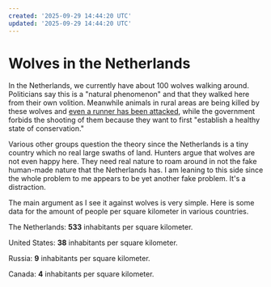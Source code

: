 ```yaml
---
created: '2025-09-29 14:44:20 UTC'
updated: '2025-09-29 14:44:20 UTC'
---
```


# Wolves in the Netherlands

In the Netherlands, we currently have about 100 wolves walking around.
Politicians say this is a "natural phenomenon" and that they walked here from their own volition.
Meanwhile animals in rural areas are being killed by these wolves and [even a runner has been attacked](https://www.rtvdrenthe.nl/nieuws/16264305/zeven-vragen-over-afschot-van-wolven-als-je-gaat-schieten-komen-er-meer-welpen), while the government forbids the shooting of them because they want to first "establish a healthy state of conservation."

Various other groups question the theory since the Netherlands is a tiny country which no real large swaths of land.
Hunters argue that wolves are not even happy here.
They need real nature to roam around in not the fake human-made nature that the Netherlands has.
I am leaning to this side since the whole problem to me appears to be yet another fake problem.
It's a distraction.

The main argument as I see it against wolves is very simple.
Here is some data for the amount of people per square kilometer in various countries.

The Netherlands: **533** inhabitants per square kilometer.

United States: **38** inhabitants per square kilometer.

Russia: **9** inhabitants per square kilometer.

Canada: **4** inhabitants per square kilometer.

